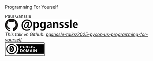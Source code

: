 <div class="centered-container" style="height: 100dvh">
<p class="main-title">Programming For Yourself</p>
<div class="main-title-info">
<div class="author">
    Paul Ganssle
</div>

<div class="logo">
    <img src="images/pganssle-logos.svg" height="40px" alt="@pganssle">
</div>

<div class="link">
    <span style="font-size: 1em;"><em>This talk on Github:
        <a href="https://github.com/pganssle-talks/2025-pycon-us-programming-for-yourself">pganssle-talks/2025-pycon-us-programming-for-yourself</a></em>
    </span>
</div>

<div class="license">
    <a rel="license" href="https://creativecommons.org/publicdomain/zero/1.0/">
        <img src="external-images/logos/cc-zero.svg" height="45px">
    </a>
</div>
</div>
</div>

Notes:

Hi everyone, I'm Paul Ganssle and for my day job, I'm a software developer at Google, but as will soon become clear, it turns out that when my work day is over, I actually continue to be a software developer, believe it or not, and that's actually the subject of today's talk: the benefits of using your technical skills for your own pursuits!

Because here's the thing: we live in a technologically advanced world, and as Arthur C. Clarke said, any sufficiently advanced technology is essentially indistinguishable from magic, which means...
